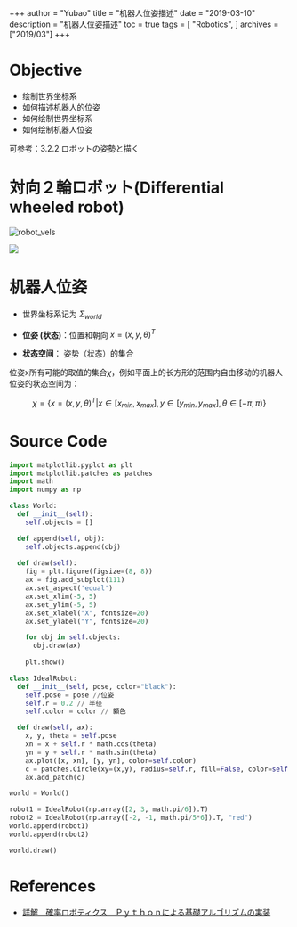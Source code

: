 +++
author = "Yubao"
title = "机器人位姿描述"
date = "2019-03-10"
description = "机器人位姿描述"
toc = true
tags = [
    "Robotics",
]
archives = ["2019/03"]
+++

# Objective

- 绘制世界坐标系
- 如何描述机器人的位姿 
- 如何绘制世界坐标系
- 如何绘制机器人位姿

可参考：3.2.2 ロボットの姿勢と描く



# 対向２輪ロボット(Differential wheeled robot)

![robot_vels](https://github.com/ryuichiueda/LNPR_SLIDES/raw/master/figs/robot_vels.jpg)



![](https://cdn.jsdelivr.net/gh/yubaoliu/assets@image/robot-pose-draw.png)

# 机器人位姿

- 世界坐标系记为 $\Sigma_{world}$

- **位姿 (状态)**：位置和朝向 $x = (x, y, \theta)^T$

- **状态空间**： 姿势（状态）的集合

位姿x所有可能的取值的集合$\chi$，例如平面上的长方形的范围内自由移动的机器人位姿的状态空间为：

$$
\chi = \{ x=(x, y, \theta)^T | x \in [x_{min}, x_{max}], y \in [y_{min}, y_{max}], \theta \in [- \pi, \pi) \}
$$


# Source Code

```python
import matplotlib.pyplot as plt
import matplotlib.patches as patches
import math
import numpy as np

class World:
  def __init__(self):
    self.objects = []

  def append(self, obj):
    self.objects.append(obj)
  
  def draw(self):
    fig = plt.figure(figsize=(8, 8))
    ax = fig.add_subplot(111)
    ax.set_aspect('equal')
    ax.set_xlim(-5, 5)
    ax.set_ylim(-5, 5)
    ax.set_xlabel("X", fontsize=20)
    ax.set_ylabel("Y", fontsize=20)

    for obj in self.objects:
      obj.draw(ax)
      
    plt.show()

class IdealRobot:
  def __init__(self, pose, color="black"):
    self.pose = pose //位姿
    self.r = 0.2 // 半径
    self.color = color // 顡色

  def draw(self, ax):
    x, y, theta = self.pose
    xn = x + self.r * math.cos(theta)
    yn = y + self.r * math.sin(theta)
    ax.plot([x, xn], [y, yn], color=self.color)
    c = patches.Circle(xy=(x,y), radius=self.r, fill=False, color=self.color)
    ax.add_patch(c)

world = World()

robot1 = IdealRobot(np.array([2, 3, math.pi/6]).T)
robot2 = IdealRobot(np.array([-2, -1, math.pi/5*6]).T, "red")
world.append(robot1)
world.append(robot2)

world.draw()
```

# References

- [詳解　確率ロボティクス　Ｐｙｔｈｏｎによる基礎アルゴリズムの実装](https://www.amazon.co.jp/dp/B082SN3VTD/?coliid=I1T5BBZ5JOPFG3&colid=2PX05DH2XJNX&psc=0&ref_=lv_ov_lig_dp_it)
